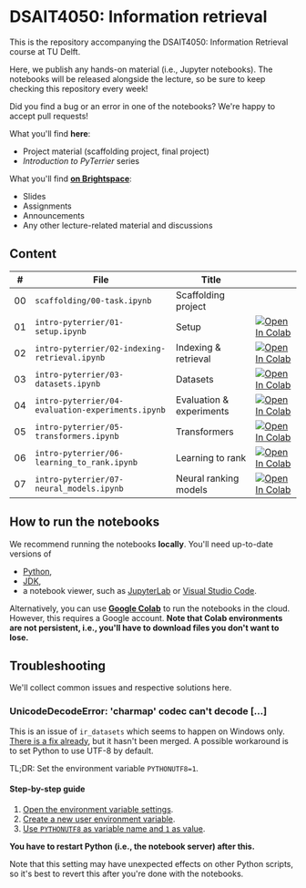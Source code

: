 # DSAIT4050: Information retrieval

This is the repository accompanying the DSAIT4050: Information Retrieval course at TU Delft.

Here, we publish any hands-on material (i.e., Jupyter notebooks). The notebooks will be released alongside the lecture, so be sure to keep checking this repository every week!

Did you find a bug or an error in one of the notebooks? We're happy to accept pull requests!

What you'll find **here**:

- Project material (scaffolding project, final project)
- _Introduction to PyTerrier_ series

What you'll find **[on Brightspace](https://brightspace.tudelft.nl/d2l/home/680954)**:
- Slides
- Assignments
- Announcements
- Any other lecture-related material and discussions

## Content

| #   | File                                              | Title                    |                                                                                                                                                                                                                         |
| --- | ------------------------------------------------- | ------------------------ | ----------------------------------------------------------------------------------------------------------------------------------------------------------------------------------------------------------------------- |
| 00  | `scaffolding/00-task.ipynb`                       | Scaffolding project      |                                                                                                                                                                                                                         |
| 01  | `intro-pyterrier/01-setup.ipynb`                  | Setup                    | [![Open In Colab](https://colab.research.google.com/assets/colab-badge.svg)](https://colab.research.google.com/github/wis-delft/in4325-information-retrieval/blob/main/intro-pyterrier/01-setup.ipynb)                  |
| 02  | `intro-pyterrier/02-indexing-retrieval.ipynb`     | Indexing & retrieval     | [![Open In Colab](https://colab.research.google.com/assets/colab-badge.svg)](https://colab.research.google.com/github/wis-delft/in4325-information-retrieval/blob/main/intro-pyterrier/02-indexing-retrieval.ipynb)     |
| 03  | `intro-pyterrier/03-datasets.ipynb`               | Datasets                 | [![Open In Colab](https://colab.research.google.com/assets/colab-badge.svg)](https://colab.research.google.com/github/wis-delft/in4325-information-retrieval/blob/main/intro-pyterrier/03-datasets.ipynb)               |
| 04  | `intro-pyterrier/04-evaluation-experiments.ipynb` | Evaluation & experiments | [![Open In Colab](https://colab.research.google.com/assets/colab-badge.svg)](https://colab.research.google.com/github/wis-delft/in4325-information-retrieval/blob/main/intro-pyterrier/04-evaluation-experiments.ipynb) |
| 05  | `intro-pyterrier/05-transformers.ipynb`           | Transformers             | [![Open In Colab](https://colab.research.google.com/assets/colab-badge.svg)](https://colab.research.google.com/github/wis-delft/in4325-information-retrieval/blob/main/intro-pyterrier/05-transformers.ipynb)           |
| 06  | `intro-pyterrier/06-learning_to_rank.ipynb`       | Learning to rank         | [![Open In Colab](https://colab.research.google.com/assets/colab-badge.svg)](https://colab.research.google.com/github/wis-delft/in4325-information-retrieval/blob/main/intro-pyterrier/06-learning_to_rank.ipynb)       |
| 07  | `intro-pyterrier/07-neural_models.ipynb`          | Neural ranking models    | [![Open In Colab](https://colab.research.google.com/assets/colab-badge.svg)](https://colab.research.google.com/github/wis-delft/in4325-information-retrieval/blob/main/intro-pyterrier/07-neural_models.ipynb)          |

## How to run the notebooks

We recommend running the notebooks **locally**. You'll need up-to-date versions of

- [Python](https://www.python.org/downloads/),
- [JDK](https://www.oracle.com/java/technologies/downloads/),
- a notebook viewer, such as [JupyterLab](https://jupyter.org/) or [Visual Studio Code](https://code.visualstudio.com/).

Alternatively, you can use **[Google Colab](https://colab.research.google.com/)** to run the notebooks in the cloud. However, this requires a Google account. **Note that Colab environments are not persistent, i.e., you'll have to download files you don't want to lose.**

## Troubleshooting

We'll collect common issues and respective solutions here.

### UnicodeDecodeError: 'charmap' codec can't decode [...]

This is an issue of `ir_datasets` which seems to happen on Windows only. [There is a fix already](https://github.com/allenai/ir_datasets/issues/208), but it hasn't been merged. A possible workaround is to set Python to use UTF-8 by default.

TL;DR: Set the environment variable `PYTHONUTF8=1`.

#### Step-by-step guide

1. [Open the environment variable settings](img/pythonutf8_1.png).
2. [Create a new user environment variable](img/pythonutf8_2.png).
3. [Use `PYTHONUTF8` as variable name and `1` as value](img/pythonutf8_3.png).

**You have to restart Python (i.e., the notebook server) after this.**

Note that this setting may have unexpected effects on other Python scripts, so it's best to revert this after you're done with the notebooks.
